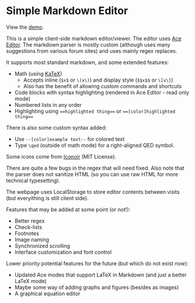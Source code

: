 # Simple Markdown Editor

View the [demo](https://tylerrbeauregard.github.io/markdown-editor/).

This is a simple client-side markdown editor/viewer. The editor uses [Ace Editor](https://ace.c9.io/).
The markdown parser is mostly custom (although uses many suggestions from various forum sites)
and uses mainly regex replaces.

It supports most standard markdown, and some extended features:
 - Math (using [KaTeX](https://katex.org/))
   - Accepts inline (`$x$` or `\(x\)`) and display style (`$$x$$` or `\[x\]`)
   - Also has the benefit of allowing custom commands and shortcuts
 - Code blocks with syntax highlighting (rendered in Ace Editor - read only mode)
 - Numbered lists in any order
 - Highlighting using `==highlighted thing==` or `==[color]highlighted thing==`

There is also some custom syntax added:
 - Use `--[color]example text--` for colored text
 - Type `\qed` (outside of math mode) for a right-aligned QED symbol.

Some icons come from [Iconoir](https://github.com/iconoir-icons/iconoir/blob/main/README.md) (MIT License).

There are quite a few bugs in the regex that will need fixed. Also note that the parser does
not sanitize HTML (so you can use raw HTML for more technical typesetting).

The webpage uses LocalStorage to store editor contents between visits (but everyithing is still client side).

Features that may be added at some point (or not!):
 - Better regex
 - Check-lists
 - Footnotes
 - Image naming
 - Synchronized scrolling
 - Interface customization and font control

Lower priority potential features for the future (but which do not exist now):
 - Updated Ace modes that support LaTeX in Markdown (and just a better LaTeX mode)
 - Maybe some way of adding graphs and figures (besides as images)
 - A graphical equation editor
